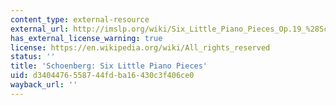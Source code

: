 ```yaml
---
content_type: external-resource
external_url: http://imslp.org/wiki/Six_Little_Piano_Pieces_Op.19_%28Schoenberg%2C_Arnold%29
has_external_license_warning: true
license: https://en.wikipedia.org/wiki/All_rights_reserved
status: ''
title: 'Schoenberg: Six Little Piano Pieces'
uid: d3404476-5587-44fd-ba16-430c3f406ce0
wayback_url: ''
---
```

